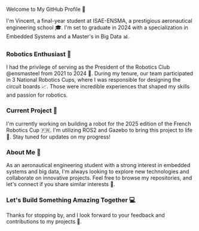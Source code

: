 Welcome to My GitHub Profile 🚀

I'm Vincent, a final-year student at ISAE-ENSMA, a prestigious aeronautical engineering school 🎓. I'm set to graduate in 2024 with a specialization in Embedded Systems and a Master's in Big Data 📊.

### Robotics Enthusiast 🤖

I had the privilege of serving as the President of the Robotics Club @ensmasteel from 2021 to 2024 🎉. During my tenure, our team participated in 3 National Robotics Cups, where I was responsible for designing the circuit boards 📈. Those were incredible experiences that shaped my skills and passion for robotics.

### Current Project 🚧

I'm currently working on building a robot for the 2025 edition of the French Robotics Cup 🇫🇷. I'm utilizing ROS2 and Gazebo to bring this project to life 🤩. Stay tuned for updates on my progress!

### About Me 👋

As an aeronautical engineering student with a strong interest in embedded systems and big data, I'm always looking to explore new technologies and collaborate on innovative projects. Feel free to browse my repositories, and let's connect if you share similar interests 🤝.

### Let's Build Something Amazing Together 💻
Thanks for stopping by, and I look forward to your feedback and contributions to my projects 🙏.

<!--
**VincidaB/VincidaB** is a ✨ _special_ ✨ repository because its `README.md` (this file) appears on your GitHub profile.

Here are some ideas to get you started:

- 🔭 I’m currently working on ...
- 🌱 I’m currently learning ...
- 👯 I’m looking to collaborate on ...
- 🤔 I’m looking for help with ...
- 💬 Ask me about ...
- 📫 How to reach me: ...
- 😄 Pronouns: ...
- ⚡ Fun fact: ...
-->
